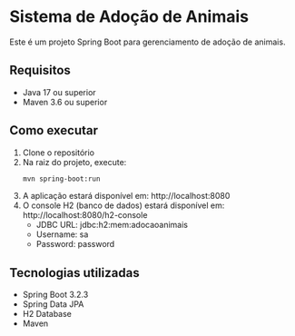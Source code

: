 # Sistema de Adoção de Animais

Este é um projeto Spring Boot para gerenciamento de adoção de animais.

## Requisitos

- Java 17 ou superior
- Maven 3.6 ou superior

## Como executar

1. Clone o repositório
2. Na raiz do projeto, execute:
   ```bash
   mvn spring-boot:run
   ```
3. A aplicação estará disponível em: http://localhost:8080
4. O console H2 (banco de dados) estará disponível em: http://localhost:8080/h2-console
   - JDBC URL: jdbc:h2:mem:adocaoanimais
   - Username: sa
   - Password: password

## Tecnologias utilizadas

- Spring Boot 3.2.3
- Spring Data JPA
- H2 Database
- Maven 